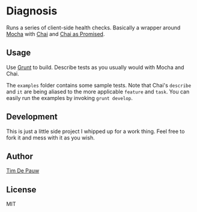 # Diagnosis

Runs a series of client-side health checks. Basically a wrapper around
[Mocha](http://visionmedia.github.io/mocha/) with
[Chai](http://chaijs.com/) and
[Chai as Promised](http://chaijs.com/plugins/chai-as-promised).

## Usage

Use [Grunt](http://gruntjs.com/) to build. Describe tests as you usually would
with Mocha and Chai.

The `examples` folder contains some sample tests. Note that Chai's `describe`
and `it` are being aliased to the more applicable `feature` and `task`. You can
easily run the examples by invoking `grunt develop`.

## Development

This is just a little side project I whipped up for a work thing. Feel free to
fork it and mess with it as you wish.

## Author

[Tim De Pauw](https://tmdpw.eu/)

## License

MIT
